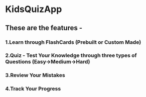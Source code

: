 # KidsQuizApp


## These are the features - 

### 1.Learn through FlashCards (Prebuilt or Custom Made)
### 2.Quiz - Test Your Knowledge through three types of Questions (Easy->Medium->Hard)
### 3.Review Your Mistakes
### 4.Track Your Progress
